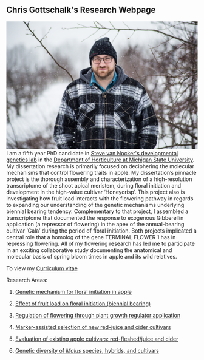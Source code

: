## Chris Gottschalk's Research Webpage
![image](https://github.com/gottsc33/gottsc33.github.io/blob/master/photos/IMG_0284.JPG)
I am a fifth year PhD candidate in [Steve van Nocker's developmental genetics lab](https://www.canr.msu.edu/people/dr_steve_van_nocker) in the [Department of Horticulture at Michigan State University](https://www.canr.msu.edu/hrt/). My dissertation research is primarily focused on deciphering the molecular mechanisms that control flowering traits in apple. My dissertation’s pinnacle project is the thorough assembly and characterization of a high-resolution transcriptome of the shoot apical meristem, during floral initiation and development in the high-value cultivar ‘Honeycrisp’. This project also is investigating how fruit load interacts with the flowering pathway in regards to expanding our understanding of the genetic mechanisms underlying biennial bearing tendency. Complementary to that project, I assembled a transcriptome that documented the response to exogenous Gibberellin application (a repressor of flowering) in the apex of the annual-bearing cultivar ‘Gala’ during the period of floral initiation. Both projects implicated a central role that a homolog of the gene TERMINAL FLOWER 1 has in repressing flowering. All of my flowering research has led me to participate in an exciting collaborative study documenting the anatomical and molecular basis of spring bloom times in apple and its wild relatives.

To view my [Curriculum vitae](https://github.com/gottsc33/gottsc33.github.io/blob/master/professional_docs/Christopher_Charles_Gottschalk_CV.pdf)

Research Areas:

1.  [Genetic mechanism for floral initiation in apple](https://github.com/gottsc33/gottsc33.github.io/blob/master/floral_initiation/index.md)

2.  [Effect of fruit load on floral initiation (biennial bearing)](https://github.com/gottsc33/gottsc33.github.io/blob/master/biennial_bearing/index.md)

3.  [Regulation of flowering through plant growth regulator application](https://github.com/gottsc33/gottsc33.github.io/blob/master/pgrs/index.md)

4.  [Marker-assisted selection of new red-juice and cider cultivars]()

5.  [Evaluation of existing apple cultivars: red-fleshed/juice and cider](https://github.com/gottsc33/gottsc33.github.io/blob/master/cider_eval/index.md)

6.  [Genetic diversity of _Malus_ species, hybrids, and cultivars]()
